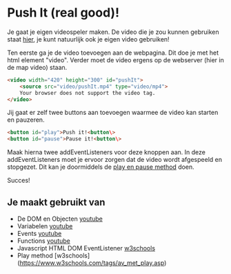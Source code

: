 # Push It (real good)!

Je gaat je eigen videospeler maken. De video die je zou kunnen gebruiken staat [hier](videos/pushIt.mp4), je kunt natuurlijk ook je eigen video gebruiken!

Ten eerste ga je de video toevoegen aan de webpagina. Dit doe je met het html element "video". Verder moet de video ergens op de webserver (hier in de map video) staan. 

```html
<video width="420" height="300" id="pushIt">
	<source src="video/pushIt.mp4" type="video/mp4">
	Your browser does not support the video tag.
</video>
```

Jij gaat er zelf twee buttons aan toevoegen waarmee de video kan starten en pauzeren. 

```html
<button id="play">Push it!<button\>
<button id="pause">Pause it!<button\>
```

Maak hierna twee addEventListeners voor deze knoppen aan. In deze addEventListeners moet je ervoor zorgen dat de video wordt afgespeeld en stopgezet. Dit kan je doormiddels de [play en pause method](https://www.w3schools.com/tags/av_met_play.asp) doen.

Succes!

## Je maakt gebruikt van
- De DOM en Objecten [youtube](https://www.youtube.com/watch?v=k81rBKqwDhU)
- Variabelen [youtube](https://www.youtube.com/watch?v=oTKpXoqZims)
- Events [youtube](https://www.youtube.com/watch?v=6jYEabxJXxg)
- Functions [youtube](https://www.youtube.com/watch?v=zC5cvaETdyQ)
- Javascript HTML DOM EventListener [w3schools](https://www.w3schools.com/js/js_htmldom_eventlistener.asp)
- Play method [w3schools] (https://www.w3schools.com/tags/av_met_play.asp)